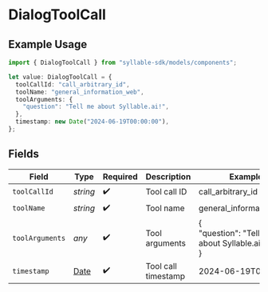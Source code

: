 # DialogToolCall

## Example Usage

```typescript
import { DialogToolCall } from "syllable-sdk/models/components";

let value: DialogToolCall = {
  toolCallId: "call_arbitrary_id",
  toolName: "general_information_web",
  toolArguments: {
    "question": "Tell me about Syllable.ai!",
  },
  timestamp: new Date("2024-06-19T00:00:00"),
};
```

## Fields

| Field                                                                                         | Type                                                                                          | Required                                                                                      | Description                                                                                   | Example                                                                                       |
| --------------------------------------------------------------------------------------------- | --------------------------------------------------------------------------------------------- | --------------------------------------------------------------------------------------------- | --------------------------------------------------------------------------------------------- | --------------------------------------------------------------------------------------------- |
| `toolCallId`                                                                                  | *string*                                                                                      | :heavy_check_mark:                                                                            | Tool call ID                                                                                  | call_arbitrary_id                                                                             |
| `toolName`                                                                                    | *string*                                                                                      | :heavy_check_mark:                                                                            | Tool name                                                                                     | general_information_web                                                                       |
| `toolArguments`                                                                               | *any*                                                                                         | :heavy_check_mark:                                                                            | Tool arguments                                                                                | {<br/>"question": "Tell me about Syllable.ai!"<br/>}                                          |
| `timestamp`                                                                                   | [Date](https://developer.mozilla.org/en-US/docs/Web/JavaScript/Reference/Global_Objects/Date) | :heavy_check_mark:                                                                            | Tool call timestamp                                                                           | 2024-06-19T00:00:00                                                                           |